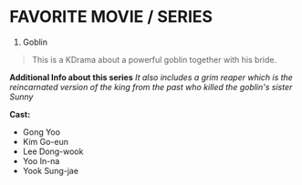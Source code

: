 # FAVORITE MOVIE / SERIES

 1. Goblin 
> This is a KDrama about a powerful goblin together with his bride.


**Additional Info about this series**
*It also includes a grim reaper which is the reincarnated version of the king from the past who killed the goblin's sister Sunny*

**Cast:**
- Gong Yoo
- Kim Go-eun
- Lee Dong-wook
- Yoo In-na
- Yook Sung-jae

